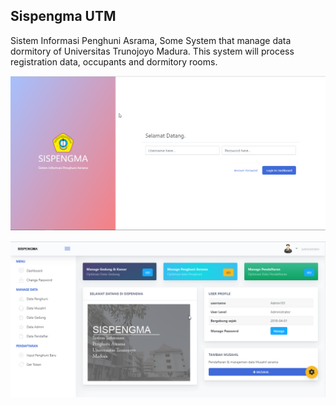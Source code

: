 ## Sispengma UTM

Sistem Informasi Penghuni Asrama, Some System that manage data dormitory of Universitas Trunojoyo Madura. 
This system will process registration data, occupants and dormitory rooms.

![Login Page](https://raw.githubusercontent.com/reynaldiRepo/sispengma-utm/master/thumbnailGit/1.png)

![Home Page](https://raw.githubusercontent.com/reynaldiRepo/sispengma-utm/master/thumbnailGit/2.png)
